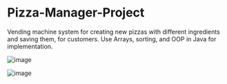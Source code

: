 # Pizza-Manager-Project
Vending machine system for creating new pizzas with different ingredients and saving them, for customers. Use Arrays, sorting, and OOP in Java for implementation.

![image](https://user-images.githubusercontent.com/46097517/81871585-f9c8af80-952c-11ea-84aa-fd4b51cf4d8f.png)

![image](https://user-images.githubusercontent.com/46097517/81871599-0220ea80-952d-11ea-8201-fcf0d0e4829b.png)
